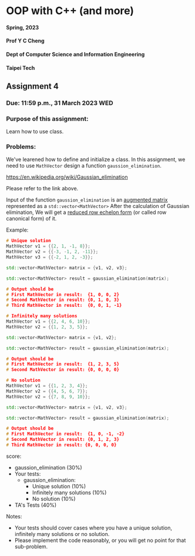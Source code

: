 # OOP with C++ (and more)
#### Spring, 2023
#### Prof Y C Cheng
#### Dept of Computer Science and Information Engineering
#### Taipei Tech

## Assignment 4

### Due: 11:59 p.m., 31 March 2023 WED

### Purpose of this assignment:

Learn how to use class.

### Problems:

We've learened how to define and initialize a class. In this assignment, we need to use `MathVector` design a function `gaussion_elimination`. 

https://en.wikipedia.org/wiki/Gaussian_elimination  

Please refer to the link above.  

Input of the function `gaussion_elimination` is an [augmented matrix](https://en.wikipedia.org/wiki/Augmented_matrix) represented as a `std::vector<MathVector>`
After the calculation of Gaussian elimination,
We will get a [reduced row echelon form](https://en.wikipedia.org/wiki/Row_echelon_form#Reduced_row_echelon_form) (or called row canonical form) of it.

Example:
``` c++
# Unique solution
MathVector v1 = {{2, 1, -1, 8}};
MathVector v2 = {{-3, -1, 2, -11}};
MathVector v3 = {{-2, 1, 2, -3}};

std::vector<MathVector> matrix = {v1, v2, v3};

std::vector<MathVector> result = gaussian_elimination(matrix);

# Output should be
# First MathVector in result:  {1, 0, 0, 2}
# Second MathVector in result: {0, 1, 0, 3}
# Third MathVector in result:  {0, 0, 1, -1}
```
``` c++
# Infinitely many solutions
MathVector v1 = {{2, 4, 6, 10}};
MathVector v2 = {{1, 2, 3, 5}};

std::vector<MathVector> matrix = {v1, v2};

std::vector<MathVector> result = gaussian_elimination(matrix);

# Output should be
# First MathVector in result:  {1, 2, 3, 5}
# Second MathVector in result: {0, 0, 0, 0}  
```
``` c++
# No solution
MathVector v1 = {{1, 2, 3, 4}};
MathVector v2 = {{4, 5, 6, 7}};
MathVector v2 = {{7, 8, 9, 10}};

std::vector<MathVector> matrix = {v1, v2, v3};

std::vector<MathVector> result = gaussian_elimination(matrix);

# Output should be
# First MathVector in result:  {1, 0, -1, -2}
# Second MathVector in result: {0, 1, 2, 3}
# Third MathVector in result: {0, 0, 0, 0}
```
  
score:
- gaussion_elimination (30%)
- Your tests:
    - gaussion_elimination:
        - Unique solution (10%)
        - Infinitely many solutions (10%)
        - No solution (10%)
- TA's Tests (40%)

Notes:
- Your tests should cover cases where you have a unique solution, infinitely many solutions or no solution.
- Please implement the code reasonably, or you will get no point for that sub-problem.